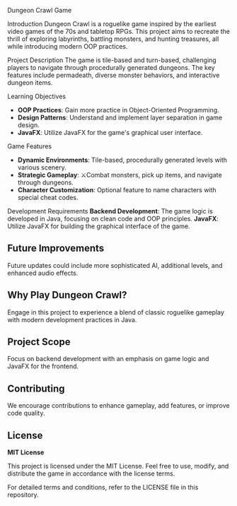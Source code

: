 Dungeon Crawl Game

Introduction
Dungeon Crawl is a roguelike game inspired by the earliest video games of the 70s and tabletop RPGs. This project aims to recreate the thrill of exploring labyrinths, battling monsters, and hunting treasures, all while introducing modern OOP practices.

Project Description
The game is tile-based and turn-based, challenging players to navigate through procedurally generated dungeons. The key features include permadeath, diverse monster behaviors, and interactive dungeon items.

Learning Objectives
- **OOP Practices**: Gain more practice in Object-Oriented Programming.
- **Design Patterns**: Understand and implement layer separation in game design.
- **JavaFX**: Utilize JavaFX for the game's graphical user interface.

Game Features
- **Dynamic Environments**: Tile-based, procedurally generated levels with various scenery.
- **Strategic Gameplay**: ⚔Combat monsters, pick up items, and navigate through dungeons.
- **Character Customization**: Optional feature to name characters with special cheat codes.

Development Requirements
**Backend Development**: The game logic is developed in Java, focusing on clean code and OOP principles.
**JavaFX**: Utilize JavaFX for building the graphical interface of the game.

## Future Improvements
Future updates could include more sophisticated AI, additional levels, and enhanced audio effects.

## Why Play Dungeon Crawl?
Engage in this project to experience a blend of classic roguelike gameplay with modern development practices in Java.

## Project Scope
Focus on backend development with an emphasis on game logic and JavaFX for the frontend.

## Contributing
We encourage contributions to enhance gameplay, add features, or improve code quality.

## License
**MIT License**

This project is licensed under the MIT License. Feel free to use, modify, and distribute the game in accordance with the license terms.

For detailed terms and conditions, refer to the LICENSE file in this repository.
